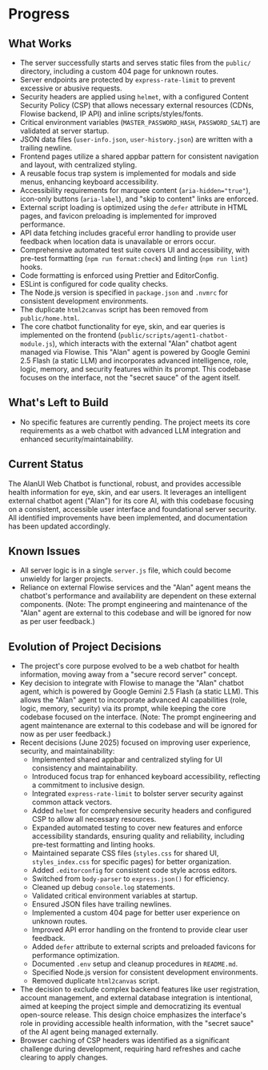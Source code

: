 <!-- Alan UI - progress.md | 19th June 2025, WJW -->

# Progress

## What Works
- The server successfully starts and serves static files from the `public/` directory, including a custom 404 page for unknown routes.
- Server endpoints are protected by `express-rate-limit` to prevent excessive or abusive requests.
- Security headers are applied using `helmet`, with a configured Content Security Policy (CSP) that allows necessary external resources (CDNs, Flowise backend, IP API) and inline scripts/styles/fonts.
- Critical environment variables (`MASTER_PASSWORD_HASH`, `PASSWORD_SALT`) are validated at server startup.
- JSON data files (`user-info.json`, `user-history.json`) are written with a trailing newline.
- Frontend pages utilize a shared appbar pattern for consistent navigation and layout, with centralized styling.
- A reusable focus trap system is implemented for modals and side menus, enhancing keyboard accessibility.
- Accessibility requirements for marquee content (`aria-hidden="true"`), icon-only buttons (`aria-label`), and "skip to content" links are enforced.
- External script loading is optimized using the `defer` attribute in HTML pages, and favicon preloading is implemented for improved performance.
- API data fetching includes graceful error handling to provide user feedback when location data is unavailable or errors occur.
- Comprehensive automated test suite covers UI and accessibility, with pre-test formatting (`npm run format:check`) and linting (`npm run lint`) hooks.
- Code formatting is enforced using Prettier and EditorConfig.
- ESLint is configured for code quality checks.
- The Node.js version is specified in `package.json` and `.nvmrc` for consistent development environments.
- The duplicate `html2canvas` script has been removed from `public/home.html`.
- The core chatbot functionality for eye, skin, and ear queries is implemented on the frontend (`public/scripts/agent1-chatbot-module.js`), which interacts with the external "Alan" chatbot agent managed via Flowise. This "Alan" agent is powered by Google Gemini 2.5 Flash (a static LLM) and incorporates advanced intelligence, role, logic, memory, and security features within its prompt. This codebase focuses on the interface, not the "secret sauce" of the agent itself.

## What's Left to Build
- No specific features are currently pending. The project meets its core requirements as a web chatbot with advanced LLM integration and enhanced security/maintainability.

## Current Status
The AlanUI Web Chatbot is functional, robust, and provides accessible health information for eye, skin, and ear users. It leverages an intelligent external chatbot agent ("Alan") for its core AI, with this codebase focusing on a consistent, accessible user interface and foundational server security. All identified improvements have been implemented, and documentation has been updated accordingly.

## Known Issues
- All server logic is in a single `server.js` file, which could become unwieldy for larger projects.
- Reliance on external Flowise services and the "Alan" agent means the chatbot's performance and availability are dependent on these external components. (Note: The prompt engineering and maintenance of the "Alan" agent are external to this codebase and will be ignored for now as per user feedback.)

## Evolution of Project Decisions
- The project's core purpose evolved to be a web chatbot for health information, moving away from a "secure record server" concept.
- Key decision to integrate with Flowise to manage the "Alan" chatbot agent, which is powered by Google Gemini 2.5 Flash (a static LLM). This allows the "Alan" agent to incorporate advanced AI capabilities (role, logic, memory, security) via its prompt, while keeping the core codebase focused on the interface. (Note: The prompt engineering and agent maintenance are external to this codebase and will be ignored for now as per user feedback.)
- Recent decisions (June 2025) focused on improving user experience, security, and maintainability:
    - Implemented shared appbar and centralized styling for UI consistency and maintainability.
    - Introduced focus trap for enhanced keyboard accessibility, reflecting a commitment to inclusive design.
    - Integrated `express-rate-limit` to bolster server security against common attack vectors.
    - Added `helmet` for comprehensive security headers and configured CSP to allow all necessary resources.
    - Expanded automated testing to cover new features and enforce accessibility standards, ensuring quality and reliability, including pre-test formatting and linting hooks.
    - Maintained separate CSS files (`styles.css` for shared UI, `styles_index.css` for specific pages) for better organization.
    - Added `.editorconfig` for consistent code style across editors.
    - Switched from `body-parser` to `express.json()` for efficiency.
    - Cleaned up debug `console.log` statements.
    - Validated critical environment variables at startup.
    - Ensured JSON files have trailing newlines.
    - Implemented a custom 404 page for better user experience on unknown routes.
    - Improved API error handling on the frontend to provide clear user feedback.
    - Added `defer` attribute to external scripts and preloaded favicons for performance optimization.
    - Documented `.env` setup and cleanup procedures in `README.md`.
    - Specified Node.js version for consistent development environments.
    - Removed duplicate `html2canvas` script.
- The decision to exclude complex backend features like user registration, account management, and external database integration is intentional, aimed at keeping the project simple and democratizing its eventual open-source release. This design choice emphasizes the interface's role in providing accessible health information, with the "secret sauce" of the AI agent being managed externally.
- Browser caching of CSP headers was identified as a significant challenge during development, requiring hard refreshes and cache clearing to apply changes.
